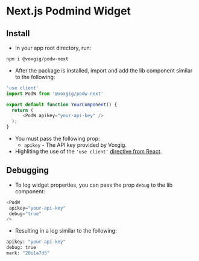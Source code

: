 # Next.js Podmind Widget

## Install

- In your app root directory, run:

```bash
npm i @voxgig/podw-next 
```

- After the package is installed, import and add the lib component similar to the following:

```javascript
'use client'
import PodW from '@voxgig/podw-next'

export default function YourComponent() {
  return (
      <PodW apikey="your-api-key" />
  );
}
```

- You must pass the following prop:
    - `apikey` - The API key provided by Voxgig.
- Highliting the use of the `'use client'` [directive from React](https://nextjs.org/docs/app/building-your-application/rendering/client-components#using-client-components-in-nextjs).

## Debugging

- To log widget properties, you can pass the prop `debug` to the lib component:

```javascript
<PodW
 apikey="your-api-key"
 debug="true"
/>
```

- Resulting in a log similar to the following:

```bash
apikey: "your-api-key"
debug: true
mark: "20i1a7d5"
```
